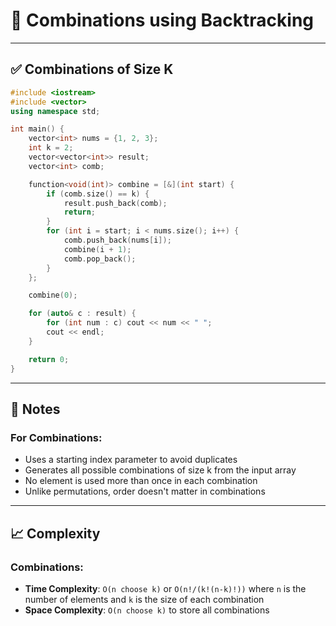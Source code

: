 # 🔢 Combinations using Backtracking

---

## ✅ Combinations of Size K

```cpp
#include <iostream>
#include <vector>
using namespace std;

int main() {
    vector<int> nums = {1, 2, 3};
    int k = 2;
    vector<vector<int>> result;
    vector<int> comb;

    function<void(int)> combine = [&](int start) {
        if (comb.size() == k) {
            result.push_back(comb);
            return;
        }
        for (int i = start; i < nums.size(); i++) {
            comb.push_back(nums[i]);
            combine(i + 1);
            comb.pop_back();
        }
    };

    combine(0);

    for (auto& c : result) {
        for (int num : c) cout << num << " ";
        cout << endl;
    }

    return 0;
}
```

---

## 📘 Notes

### For Combinations:
- Uses a starting index parameter to avoid duplicates
- Generates all possible combinations of size k from the input array
- No element is used more than once in each combination
- Unlike permutations, order doesn't matter in combinations

---

## 📈 Complexity

### Combinations:
- **Time Complexity**: `O(n choose k)` or `O(n!/(k!(n-k)!))` where `n` is the number of elements and `k` is the size of each combination
- **Space Complexity**: `O(n choose k)` to store all combinations 